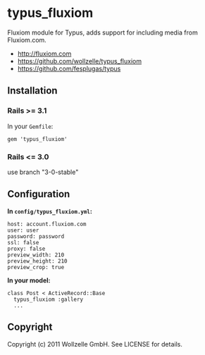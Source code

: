 # typus_fluxiom

Fluxiom module for Typus, adds support for including media from Fluxiom.com.

* http://fluxiom.com
* https://github.com/wollzelle/typus_fluxiom
* https://github.com/fesplugas/typus

## Installation

### Rails >= 3.1

In your `Gemfile`:

    gem 'typus_fluxiom'

### Rails <= 3.0

use branch "3-0-stable"

## Configuration

**In `config/typus_fluxiom.yml`:**

    host: account.fluxiom.com
    user: user
    password: password
    ssl: false
    proxy: false
    preview_width: 210
    preview_height: 210
    preview_crop: true

**In your model:**

    class Post < ActiveRecord::Base
      typus_fluxiom :gallery
      ...

## Copyright

Copyright (c) 2011 Wollzelle GmbH. See LICENSE for details.